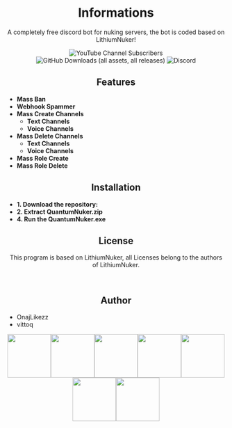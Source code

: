 <h1 align="center">Informations</h1>
<p align="center">A completely free discord bot for nuking servers, the bot is coded based on LithiumNuker!</p>
<p align="center">
  <img alt="YouTube Channel Subscribers" src="https://img.shields.io/youtube/channel/subscribers/UCPGq5aI894K7cr0xvu0vJZQ?logo=YouTube&logoColor=red&style=flat-square">
  <img alt="GitHub Downloads (all assets, all releases)" src="https://img.shields.io/github/downloads/onajlikezz/QuantumNuker/total?logo=github">
  <img alt="Discord" src="https://img.shields.io/discord/1196052745979957278?logo=discord&style=flat-square">
</p>

<h2 align="center">Features</h2>

- **Mass Ban**
- **Webhook Spammer**
- **Mass Create Channels**
  - **Text Channels**
  - **Voice Channels**
- **Mass Delete Channels**
  - **Text Channels**
  - **Voice Channels**
- **Mass Role Create**
- **Mass Role Delete**

<h2 align="center">Installation</h2>

- **1. Download the repository:**
- **2. Extract QuantumNuker.zip**
- **4. Run the QuantumNuker.exe**

<h2 align="center">License</h2>
<p align="center">This program is based on LithiumNuker, all Licenses belong to the authors of LithiumNuker.</p>
<br>
<h2 align="center">Author</h2>

 - OnajLikezz
 - vittoq

<p align="center">
  <img src="https://media3.giphy.com/media/ln7z2eWriiQAllfVcn/200w.webp" width="100"><img src="https://i.giphy.com/media/LMt9638dO8dftAjtco/200.webp" width="100"><img src="https://i.giphy.com/media/eNAsjO55tPbgaor7ma/200w.webp" width="100"><img src="https://i.giphy.com/media/VgGthkhUvGgOit7Y9i/200.webp" width="100"><img src="https://media3.giphy.com/media/kdFc8fubgS31b8DsVu/giphy.webp" width="100"><img src="https://i.giphy.com/media/KzJkzjggfGN5Py6nkT/200.webp" width="100"><img src="https://i.giphy.com/media/IdyAQJVN2kVPNUrojM/200.webp" width="100">
</p> 
